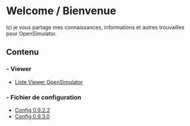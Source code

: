 # Welcome / Bienvenue

Ici je vous partage mes connaissances, informations et autres trouvailles pour OpenSimulator.

## Contenu

### - Viewer

  * [Liste Viewer OpenSimulator](VIEWER.md)

### - Fichier de configuration

  * [Config 0.9.2.2](Config/0.9.2.2)
  * [Config 0.9.3.0](Config/0.9.3.0)
